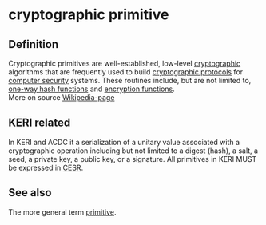 # cryptographic primitive
## Definition
Cryptographic primitives are well-established, low-level [cryptographic](https://en.wikipedia.org/wiki/Cryptography) algorithms that are frequently used to build [cryptographic protocols](https://en.wikipedia.org/wiki/Cryptographic_protocol) for [computer security](https://en.wikipedia.org/wiki/Computer_security) systems. These routines include, but are not limited to, [one-way hash functions](https://en.wikipedia.org/wiki/One-way_hash_function) and [encryption functions](https://en.wikipedia.org/wiki/Cipher).  
More on source [Wikipedia-page](https://en.wikipedia.org/wiki/Cryptographic_primitive)

## KERI related
In KERI and ACDC it a serialization of a unitary value associated with a cryptographic operation including but not limited to a digest (hash), a salt, a seed, a private key, a public key, or a signature. All primitives in KERI MUST be expressed in [CESR](composable-event-streaming-representation).

## See also
The more general term [primitive](primitive).

